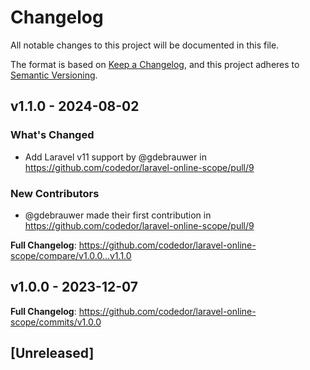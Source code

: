 # Changelog

All notable changes to this project will be documented in this file.

The format is based on [Keep a Changelog](https://keepachangelog.com/en/1.0.0/),
and this project adheres to [Semantic Versioning](https://semver.org/spec/v2.0.0.html).

## v1.1.0 - 2024-08-02

### What's Changed

* Add Laravel v11 support by @gdebrauwer in https://github.com/codedor/laravel-online-scope/pull/9

### New Contributors

* @gdebrauwer made their first contribution in https://github.com/codedor/laravel-online-scope/pull/9

**Full Changelog**: https://github.com/codedor/laravel-online-scope/compare/v1.0.0...v1.1.0

## v1.0.0 - 2023-12-07

**Full Changelog**: https://github.com/codedor/laravel-online-scope/commits/v1.0.0

## [Unreleased]
